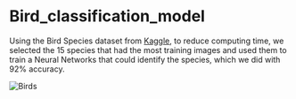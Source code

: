 # Bird_classification_model

Using the Bird Species dataset from [Kaggle](https://www.kaggle.com/gpiosenka/100-bird-species), to reduce computing time, we selected the 15 species that had the most training images and used them to train a Neural Networks that could identify the species, which we did with 92% accuracy.

![Birds](https://github.com/DieAbeCue/Bird_classification_model/assets/122420762/bae04f9a-8be5-4864-9351-8881c7084a9e)
